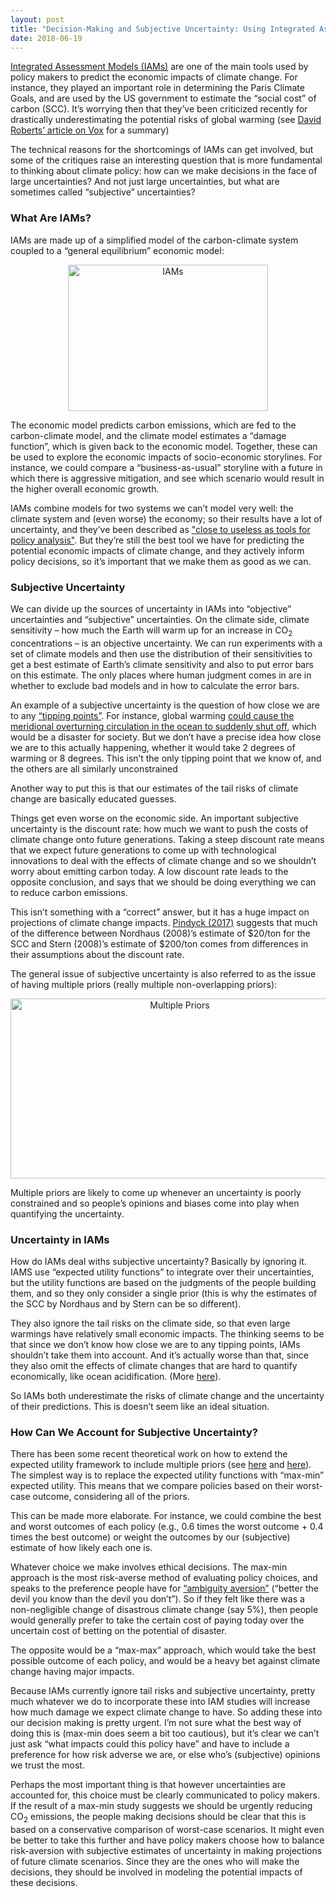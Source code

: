 ```yaml
---
layout: post
title: "Decision-Making and Subjective Uncertainty: Using Integrated Assessment Models to Inform Climate Policy"
date: 2018-06-19
---
```


<p markdown="1"><a href="https://en.wikipedia.org/wiki/Integrated_assessment_modelling">Integrated Assessment Models (IAMs)</a> are one of the main tools used by policy makers to predict the economic impacts of climate change. For instance, they played an important role in determining the Paris Climate Goals, and are used by the US government to estimate the “social cost” of carbon (SCC). It’s worrying then that they’ve been criticized recently for drastically underestimating the potential risks of global warming (see <a href="https://www.vox.com/energy-and-environment/2018/6/8/17437104/climate-change-global-warming-models-risks">David Roberts’ article on Vox</a> for a summary)</p>

<p>The technical reasons for the shortcomings of IAMs can get involved, but some of the critiques raise an interesting question that is more fundamental to thinking about climate policy: how can we make decisions in the face of large uncertainties? And not just large uncertainties, but what are sometimes called “subjective” uncertainties?</p>

<h3>What Are IAMs?</h3>

<p>IAMs are made up of a simplified model of the carbon-climate system coupled to a “general equilibrium” economic model:</p>

<center><img src="http://nicklutsko.github.io/notes/images/IAMs.png" alt="IAMs" style="width:320px;height:234px;" class="center"></center>

<p>The economic model predicts carbon emissions, which are fed to the carbon-climate model, and the climate model estimates a “damage function”, which is given back to the economic model. Together, these can be used to explore the economic impacts of socio-economic storylines. For instance, we could compare a “business-as-usual” storyline with a future in which there is aggressive mitigation, and see which scenario would result in the higher overall economic growth.</p>

<p>IAMs combine models for two systems we can’t model very well: the climate system and (even worse) the economy; so their results have a lot of uncertainty, and they’ve been described as <a href="http://www.nber.org/papers/w19244">"close to useless as tools for policy analysis"</a>. But they’re still the best tool we have for predicting the potential economic impacts of climate change, and they actively inform policy decisions, so it’s important that we make them as good as we can.</p>

<h3>Subjective Uncertainty</h3>

<p>We can divide up the sources of uncertainty in IAMs into “objective” uncertainties and “subjective” uncertainties. On the climate side, climate sensitivity  – how much the Earth will warm up for an increase in CO<sub>2</sub> concentrations – is an objective uncertainty. We can run experiments with a set of climate models and then use the distribution of their sensitivities to get a best estimate of Earth’s climate sensitivity and also to put error bars on this estimate. The only places where human judgment comes in are in whether to exclude bad models  and in how to calculate the error bars.</p>

<p>An example of a subjective uncertainty is the question of how close we are to any <a href="https://www.annualreviews.org/doi/10.1146/annurev-environ-102511-084654">“tipping points”</a>. For instance, global warming <a href="http://blogs.ei.columbia.edu/2017/06/06/could-climate-change-shut-down-the-gulf-stream/">could cause the meridional overturning circulation in the ocean to suddenly shut off</a>, which would be a disaster for society. But we don’t have a precise idea how close we are to this actually happening, whether it would take 2 degrees of warming or 8 degrees. This isn’t the only tipping point that we know of, and the others are all similarly unconstrained</p>

<p>Another way to put this is that our estimates of the tail risks of climate change are basically educated guesses.</p>

<p>Things get even worse on the economic side. An important subjective uncertainty is the discount rate: how much we want to push the costs of climate change onto future generations. Taking a steep discount rate means that we expect future generations to come up with technological innovations to deal with the effects of climate change and so we shouldn’t worry about emitting carbon today. A low discount rate leads to the opposite conclusion, and says that we should be doing everything we can to reduce carbon emissions. </p>

<p>This isn’t something with a “correct” answer, but it has a huge impact on projections of climate change impacts. <a href="http://www.nber.org/papers/w19244">Pindyck (2017)</a> suggests that much of the difference between Nordhaus (2008)’s estimate of $20/ton for the SCC and Stern (2008)’s estimate of $200/ton comes from differences in their assumptions about the discount rate.</p>

<p>The general issue of subjective uncertainty is also referred to as the issue of having multiple priors (really multiple non-overlapping priors):</p>

<center><img src="http://nicklutsko.github.io/notes/images/multiple_priors.png" alt="Multiple Priors" style="width:526px;height:288px;" class="center"></center>

<p>Multiple priors are likely to come up whenever an uncertainty is poorly constrained and so people’s opinions and biases come into play when quantifying the uncertainty.</p>

<h3>Uncertainty in IAMs</h3>

<p>How do IAMs deal withs subjective uncertainty? Basically by ignoring it.  IAMS use “expected utility functions” to integrate over their uncertainties, but the utility functions are based on the judgments of the people building them, and so they only consider a single prior (this is why the estimates of the SCC by Nordhaus and by Stern can be so different).</p>

<p>They also ignore the tail risks on the climate side, so that even large warmings have relatively small economic impacts. The thinking seems to be that since we don’t know how close we are to any tipping points, IAMs shouldn’t take them into account. And it’s actually worse than that, since they also omit the effects of climate changes that are hard to quantify economically, like ocean acidification. (More <a href="https://academic.oup.com/reep/advance-article/doi/10.1093/reep/rey005/5025082">here</a>).</p>

<p>So IAMs both underestimate the risks of climate change and the uncertainty of their predictions. This is doesn’t seem like an ideal situation.</p>

<h3>How Can We Account for Subjective Uncertainty?</h3>

<p>There has been some recent theoretical work on how to extend the expected utility framework to include multiple priors (see <a href="https://www0.gsb.columbia.edu/faculty/gheal/EnvironmentalEconomicsPapers/REEP%20uncertainty%20published.pdf">here</a> and <a href="http://personal.lse.ac.uk/MILLNER/files/handbook.pdf">here</a>). The simplest way is to replace the expected utility functions with “max-min” expected utility. This means that we compare policies based on their worst-case outcome, considering all of the priors.</p>

<p>This can be made more elaborate. For instance, we could combine the best and worst outcomes of each policy (e.g., 0.6 times the worst outcome + 0.4 times the best outcome) or weight the outcomes by our (subjective) estimate of how likely each one is.</p>

<p>Whatever choice we make involves ethical decisions. The max-min approach is the most risk-averse method of evaluating policy choices, and speaks to the preference people have for <a href="https://en.wikipedia.org/wiki/Ambiguity_aversion">“ambiguity aversion”</a> (“better the devil you know than the devil you don’t”). So if they felt like there was a non-negligible change of disastrous climate change (say 5%), then people would generally prefer to take the certain cost of paying today over the uncertain cost of betting on the potential of disaster.</p>

<p>The opposite would be a “max-max” approach, which would take the best possible outcome of each policy, and would be a heavy bet against climate change having major impacts.
</p>

<p>Because IAMs currently ignore tail risks and subjective uncertainty, pretty much whatever we do to incorporate these into IAM studies will increase how much damage we expect climate change to have. So adding these into our decision making is pretty urgent. I’m not sure what the best way of doing this is (max-min does seem a bit too cautious), but it’s clear we can’t just ask “what impacts could this policy have” and have to include a preference for how risk adverse we are, or else who’s (subjective) opinions we trust the most. </p>

<p>Perhaps the most important thing is that however uncertainties are accounted for, this choice must be clearly communicated to policy makers. If the result of a max-min study suggests we should be urgently reducing CO<sub>2</sub> emissions, the people making decisions should be clear that this is based on a conservative comparison of worst-case scenarios. It might even be better to take this further and have policy makers choose how to balance risk-aversion with subjective estimates of uncertainty in making projections of future climate scenarios. Since they are the ones who will make the decisions, they should be involved in modeling the potential impacts of these decisions. </p>



